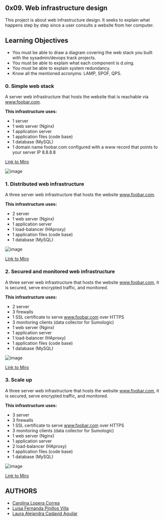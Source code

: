 ## 0x09. Web infrastructure design

This project is about web infrastructure design. It seeks to explain what happens step by step since a user consults a website from her computer.

## Learning Objectives

- You must be able to draw a diagram covering the web stack you built with the sysadmin/devops track projects.
- You must be able to explain what each component is d.oing.
- You must be able to explain system redundancy.
- Know all the mentioned acronyms: LAMP, SPOF, QPS.

### 0. Simple web stack
A server web infrastructure that hosts the website that is reachable via www.foobar.com.

**This infrastructure uses:**
- 1 server
- 1 web server (Nginx)
- 1 application server
- 1 application files (code base)
- 1 database (MySQL)
- 1 domain name foobar.com configured with a www record that points to your server IP 8.8.8.8

[Link to Miro](https://miro.com/welcomeonboard/YmdyZFJjRG8yZk51bURCcTJNbmcxcHNzTUF5NmFqTEZkc2hqW[…]V1dXMDNLa3wzMDc0NDU3MzYwMDYxNDk1Njc1?invite_link_id=234368062410)

![image](https://user-images.githubusercontent.com/85319550/144319865-8596837a-6360-49fc-bd17-9e1df94ed5fe.png)

### 1. Distributed web infrastructure
A three server web infrastructure that hosts the website www.foobar.com.

**This infrastructure uses:**
- 2 server
- 1 web server (Nginx)
- 1 application server
- 1 load-balancer (HAproxy)
- 1 application files (code base)
- 1 database (MySQL)

![image](https://user-images.githubusercontent.com/85319550/144319700-19fc2f6e-e2ac-4373-b4ec-ba5f16778d17.png)

[Link to Miro](https://miro.com/welcomeonboard/TUpnRGo3MVJWQTZGQkd2WDhpam9iOVNaRTBPMTUwRjFOYnRHa[…]ODgwaEdENHwzMDc0NDU3MzYwMDYxNDk1Njc1?invite_link_id=643413469214)

### 2. Secured and monitored web infrastructure
A three server web infrastructure that hosts the website www.foobar.com, it is secured, serve encrypted traffic, and monitored.

**This infrastructure uses:**
- 2 server
- 3 firewalls
- 1 SSL certificate to serve www.foobar.com over HTTPS
- 3 monitoring clients (data collector for Sumologic)
- 1 web server (Nginx)
- 1 application server
- 1 load-balancer (HAproxy)
- 1 application files (code base)
- 1 database (MySQL)

![image](https://user-images.githubusercontent.com/85319550/144319923-eb7cc8f6-bf79-43e4-9ea7-368508a4dfea.png)

[Link to Miro](https://miro.com/welcomeonboard/WjBlcW9JSEw5a0JDcjJ0dkx1ckFZWUlHNWVHc25YZVN0OUgxd[…]dk5DdzVHQXwzMDc0NDU3MzYwMjYxMzQwNzU3?invite_link_id=140828343080)

### 3. Scale up
A three server web infrastructure that hosts the website www.foobar.com, it is secured, serve encrypted traffic, and monitored.

**This infrastructure uses:**
- 3 server
- 3 firewalls
- 1 SSL certificate to serve www.foobar.com over HTTPS
- 3 monitoring clients (data collector for Sumologic)
- 1 web server (Nginx)
- 1 application server
- 2 load-balancer (HAproxy)
- 1 application files (code base)
- 1 database (MySQL)

![image](https://user-images.githubusercontent.com/85319550/144327910-ed9cad0a-b791-4d08-a1dc-111d3a60415a.png)

[Link to Miro](https://miro.com/welcomeonboard/Uk5HNzN6RUlnNlhDdGlKUU9vMnJSam54T0NRWWg3RU1NWmRCY3NaNnpiZ0NoNlB0M09iWmpuVks1OU9QSlRVM3wzMDc0NDU3MzYwMDYxNDk1Njc1?invite_link_id=837847826165)

## AUTHORS

- [Carolina Lopera Correa](https://github.com/CarolinaLopera)
- [Luisa Fernanda Pinillos Villa](https://github.com/LuisaPinillos)
- [Laura Alejandra Cadavid Aguilar](https://github.com/LauraAlejandra2021)
